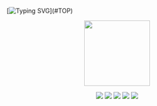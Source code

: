 [![Typing SVG](https://readme-typing-svg.demolab.com?font=JetBrains+Mono&pause=1000&color=89B4FA&random=false&width=435&separator=%40&lines=%22%22+%3C%3E+%3D+%5B%5D+%3F+%3A+''+*+%2F+HI+WORLD;)](#TOP)

<div align="center">
<img height="150" src="https://avatars.githubusercontent.com/u/109653523" />
<p> </p>
</div>

<p align="center">
<img src="https://img.shields.io/badge/neovim-57A143?&style=for-the-badge&logo=neovim&logoColor=white"/>
<img src="https://img.shields.io/badge/C-A8B9CC?&style=for-the-badge&logo=c&logoColor=white"/>
<img src="https://img.shields.io/badge/C++-00599C?&style=for-the-badge&logo=c%2B%2B&logoColor=white"/>
<img src="https://img.shields.io/badge/lua-2C2D72?&style=for-the-badge&logo=lua&logoColor=white"/>
<img src="https://img.shields.io/badge/nixos-5277C3?&style=for-the-badge&logo=nixos&logoColor=white"/>
</p>
